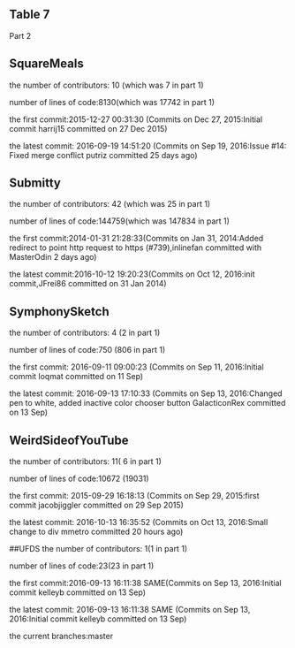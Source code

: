 ## Table 7
Part 2

## SquareMeals
the number of contributors: 10 (which was 7 in part 1)

number of lines of code:8130(which was 17742 in part 1)

the first commit:2015-12-27 00:31:30 (Commits on Dec 27, 2015:Initial commit harrij15 committed on 27 Dec 2015)

the latest commit: 2016-09-19 14:51:20 (Commits on Sep 19, 2016:Issue #14: Fixed merge conflict putriz committed 25 days ago)

<!-- the current branches:master,search_links, squaremeals, twig whataredreams -->

## Submitty
the number of contributors: 42 (which was 25 in part 1)

number of lines of code:144759(which was 147834 in part 1)

the first commit:2014-01-31 21:28:33(Commits on Jan 31, 2014:Added redirect to point http request to https (#739),inlinefan committed with MasterOdin 2 days ago)

the latest commit:2016-10-12 19:20:23(Commits on Oct 12, 2016:init commit,JFrei86 committed on 31 Jan 2014)

<!-- the current branches:master, autograding, build_improvements, csv_upload_tweals, fix-rainbow-grades-rsync_push, graded_version, grading_drafts, grading_queue -->

## SymphonySketch
the number of contributors: 4 (2 in part 1)

number of lines of code:750 (806 in part 1)

the first commit: 2016-09-11 09:00:23 (Commits on Sep 11, 2016:Initial commit loqmat committed on 11 Sep)

the latest commit: 2016-09-13 17:10:33 (Commits on Sep 13, 2016:Changed pen to white, added inactive color chooser button GalacticonRex committed on 13 Sep)

<!-- the current branches:master -->

## WeirdSideofYouTube
the number of contributors: 11( 6 in part 1)

number of lines of code:10672 (19031)

the first commit: 2015-09-29 16:18:13 (Commits on Sep 29, 2015:first commit jacobjiggler committed on 29 Sep 2015)

the latest commit: 2016-10-13 16:35:52 (Commits on Oct 13, 2016:Small change to div mmetro committed 20 hours ago)

<!-- the current branches:WindowsApp,master,newstyle,old -->

##UFDS
the number of contributors: 1(1 in part 1)

number of lines of code:23(23 in part 1)

the first commit:2016-09-13 16:11:38 SAME(Commits on Sep 13, 2016:Initial commit kelleyb committed on 13 Sep)

the latest commit: 2016-09-13 16:11:38 SAME (Commits on Sep 13, 2016:Initial commit kelleyb committed on 13 Sep)

the current branches:master

